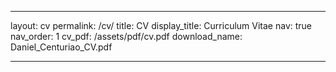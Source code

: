
---
layout: cv
permalink: /cv/
title: CV
display_title: Curriculum Vitae 
nav: true
nav_order: 1
cv_pdf: /assets/pdf/cv.pdf
download_name: Daniel_Centuriao_CV.pdf

---